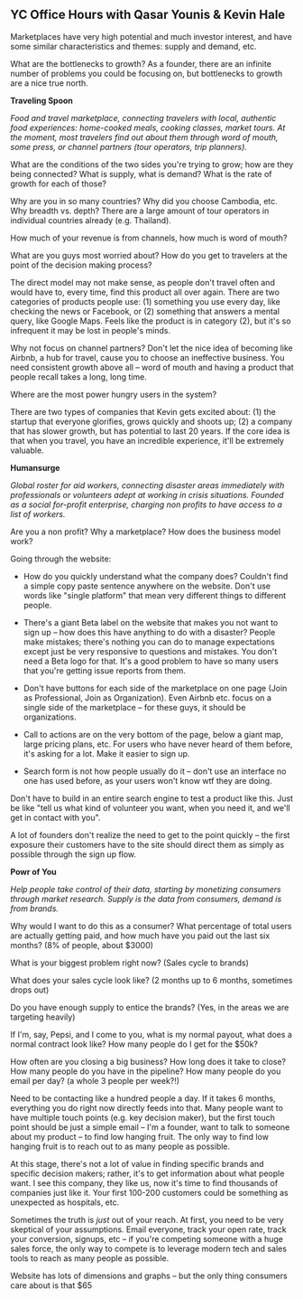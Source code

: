 ## YC Office Hours with Qasar Younis & Kevin Hale

Marketplaces have very high potential and much investor interest, and have some similar characteristics and themes: supply and demand, etc.

What are the bottlenecks to growth? As a founder, there are an infinite number of problems you could be focusing on, but bottlenecks to growth are a nice true north.

**Traveling Spoon**

*Food and travel marketplace, connecting travelers with local, authentic food experiences: home-cooked meals, cooking classes, market tours. At the moment, most travelers find out about them through word of mouth, some press, or channel partners (tour operators, trip planners).*

What are the conditions of the two sides you're trying to grow; how are they being connected? What is supply, what is demand? What is the rate of growth for each of those?

Why are you in so many countries? Why did you choose Cambodia, etc. Why breadth vs. depth? There are a large amount of tour operators in individual countries already (e.g. Thailand).

How much of your revenue is from channels, how much is word of mouth?

What are you guys most worried about? How do you get to travelers at the point of the decision making process?

The direct model may not make sense, as people don't travel often and would have to, every time, find this product all over again. There are two categories of products people use: (1) something you use every day, like checking the news or Facebook, or (2) something that answers a mental query, like Google Maps. Feels like the product is in category (2), but it's so infrequent it may be lost in people's minds.

Why not focus on channel partners? Don't let the nice idea of becoming like Airbnb, a hub for travel, cause you to choose an ineffective business. You need consistent growth above all – word of mouth and having a product that people recall takes a long, long time.

Where are the most power hungry users in the system?

There are two types of companies that Kevin gets excited about: (1) the startup that everyone glorifies, grows quickly and shoots up; (2) a company that has slower growth, but has potential to last 20 years. If the core idea is that when you travel, you have an incredible experience, it'll be extremely valuable.

**Humansurge**

*Global roster for aid workers, connecting disaster areas immediately with professionals or volunteers adept at working in crisis situations. Founded as a social for-profit enterprise, charging non profits to have access to a list of workers.*

Are you a non profit? Why a marketplace? How does the business model work?

Going through the website:

- How do you quickly understand what the company does? Couldn't find a simple copy paste sentence anywhere on the website. Don't use words like "single platform" that mean very different things to different people.

- There's a giant Beta label on the website that makes you not want to sign up – how does this have anything to do with a disaster? People make mistakes; there's nothing you can do to manage expectations except just be very responsive to questions and mistakes. You don't need a Beta logo for that. It's a good problem to have so many users that you're getting issue reports from them.

- Don't have buttons for each side of the marketplace on one page (Join as Professional, Join as Organization). Even Airbnb etc. focus on a single side of the marketplace – for these guys, it should be organizations.

- Call to actions are on the very bottom of the page, below a giant map, large pricing plans, etc. For users who have never heard of them before, it's asking for a lot. Make it easier to sign up.

- Search form is not how people usually do it – don't use an interface no one has used before, as your users won't know wtf they are doing.

Don't have to build in an entire search engine to test a product like this. Just be like "tell us what kind of volunteer you want, when you need it, and we'll get in contact with you".

A lot of founders don't realize the need to get to the point quickly – the first exposure their customers have to the site should direct them as simply as possible through the sign up flow.

**Powr of You**

*Help people take control of their data, starting by monetizing consumers through market research. Supply is the data from consumers, demand is from brands.*

Why would I want to do this as a consumer? What percentage of total users are actually getting paid, and how much have you paid out the last six months? (8% of people, about $3000)

What is your biggest problem right now? (Sales cycle to brands)

What does your sales cycle look like? (2 months up to 6 months, sometimes drops out)

Do you have enough supply to entice the brands? (Yes, in the areas we are targeting heavily)

If I'm, say, Pepsi, and I come to you, what is my normal payout, what does a normal contract look like? How many people do I get for the $50k?

How often are you closing a big business? How long does it take to close? How many people do you have in the pipeline? How many people do you email per day? (a whole 3 people per week?!)

Need to be contacting like a hundred people a day. If it takes 6 months, everything you do right now directly feeds into that. Many people want to have multiple touch points (e.g. key decision maker), but the first touch point should be just a simple email – I'm a founder, want to talk to someone about my product – to find low hanging fruit. The only way to find low hanging fruit is to reach out to as many people as possible.

At this stage, there's not a lot of value in finding specific brands and specific decision makers; rather, it's to get information about what people want. I see this company, they like us, now it's time to find thousands of companies just like it. Your first 100-200 customers could be something as unexpected as hospitals, etc.

Sometimes the truth is *just* out of your reach. At first, you need to be very skeptical of your assumptions. Email everyone, track your open rate, track your conversion, signups, etc – if you're competing someone with a huge sales force, the only way to compete is to leverage modern tech and sales tools to reach as many people as possible.

Website has lots of dimensions and graphs – but the only thing consumers care about is that $65
